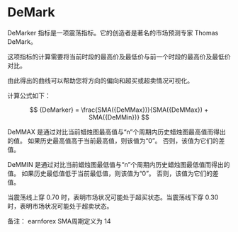 # DeMark

DeMarker 指标是一项震荡指标。它的创造者是著名的市场预测专家 Thomas DeMark。

这项指标的计算需要将当前时段的最高价及最低价与前一个时段的最高价及最低价对比。

由此得出的曲线可以帮助您将方向的偏向和超买或超卖情况可视化。

计算公式如下：

$$
{DeMarker} = \frac{SMA({DeMMax})}{SMA({DeMMax}) + SMA({DeMMin})}
$$

DeMMAX 是通过对比当前蜡烛图最高值与“n”个周期内历史蜡烛图最高值而得出的值。
如果历史最高值高于当前最高值，则该值为“0”。 否则，该值为它们的差值。

DeMMIN 是通过对比当前蜡烛图最低值与“n”个周期内历史蜡烛图最低值而得出的值。
如果历史最低值低于当前最低值，则该值为“0”。 否则，该值为它们的差值。

当震荡线上穿 0.70 时，表明市场状况可能处于超买状态。当震荡线下穿 0.30 时，表明市场状况可能处于超卖状态。

备注：
earnforex SMA周期定义为 14